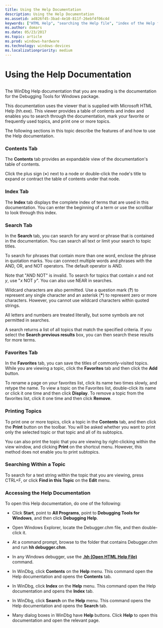```yaml
---
title: Using the Help Documentation
description: Using the Help Documentation
ms.assetid: ad826f45-3bad-4e10-811f-26ebf4f06c4d
keywords: ["HTML Help", "searching the Help file", "index of the Help file", "favorites in the Help file", "printing topics from the Help file", "hh.exe", "help file", "help file, overview", "help file, searching"]
ms.author: domars
ms.date: 05/23/2017
ms.topic: article
ms.prod: windows-hardware
ms.technology: windows-devices
ms.localizationpriority: medium
---
```


# Using the Help Documentation


## <span id="ddk_using_the_help_file_dbg"></span><span id="DDK_USING_THE_HELP_FILE_DBG"></span>


The WinDbg Help documentation that you are reading is the documentation for the Debugging Tools for Windows package.

This documentation uses the viewer that is supplied with Microsoft HTML Help (hh.exe). This viewer provides a table of contents and index and enables you to search through the documentation, mark your favorite or frequently used topics, and print one or more topics.

The following sections in this topic describe the features of and how to use the Help documentation.

### <span id="contents_tab"></span><span id="CONTENTS_TAB"></span>Contents Tab

The **Contents** tab provides an expandable view of the documentation's table of contents.

Click the plus sign (**+**) next to a node or double-click the node's title to expand or contract the table of contents under that node.

### <span id="index_tab"></span><span id="INDEX_TAB"></span>Index Tab

The **Index** tab displays the complete index of terms that are used in this documentation. You can enter the beginning of a term or use the scrollbar to look through this index.

### <span id="search_tab"></span><span id="SEARCH_TAB"></span>Search Tab

In the **Search** tab, you can search for any word or phrase that is contained in the documentation. You can search all text or limit your search to topic titles.

To search for phrases that contain more than one word, enclose the phrase in quotation marks. You can connect multiple words and phrases with the AND, OR, and NOT operators. The default operator is AND.

Note that "AND NOT" is invalid. To search for topics that contain *x* and not *y*, use "*x* NOT *y*". You can also use NEAR in searches.

Wildcard characters are also permitted. Use a question mark (**?**) to represent any single character and an asterisk (**\***) to represent zero or more characters. However, you cannot use wildcard characters within quoted strings.

All letters and numbers are treated literally, but some symbols are not permitted in searches.

A search returns a list of all topics that match the specified criteria. If you select the **Search previous results** box, you can then search these results for more terms.

### <span id="favorites_tab"></span><span id="FAVORITES_TAB"></span>Favorites Tab

In the **Favorites** tab, you can save the titles of commonly-visited topics. While you are viewing a topic, click the **Favorites** tab and then click the **Add** button.

To rename a page on your favorites list, click its name two times slowly, and retype the name. To view a topic on the Favorites list, double-click its name or click it one time and then click **Display**. To remove a topic from the favorites list, click it one time and then click **Remove**.

### <span id="printing_topics"></span><span id="PRINTING_TOPICS"></span>Printing Topics

To print one or more topics, click a topic in the **Contents** tab, and then click the **Print** button on the toolbar. You will be asked whether you want to print only the selected topic or that topic and all of its subtopics.

You can also print the topic that you are viewing by right-clicking within the view window, and clicking **Print** on the shortcut menu. However, this method does not enable you to print subtopics.

### <span id="searching_within_a_topic"></span><span id="SEARCHING_WITHIN_A_TOPIC"></span>Searching Within a Topic

To search for a text string within the topic that you are viewing, press CTRL+F, or click **Find in this Topic** on the **Edit** menu.

### <span id="accessing_the_help_documentation"></span><span id="ACCESSING_THE_HELP_DOCUMENTATION"></span>Accessing the Help Documentation

To open this Help documentation, do one of the following:

-   Click **Start**, point to **All Programs**, point to **Debugging Tools for Windows**, and then click **Debugging Help**.

-   Open Windows Explorer, locate the Debugger.chm file, and then double-click it.

-   At a command prompt, browse to the folder that contains Debugger.chm and run **hh debugger.chm**.

-   In any Windows debugger, use the [**.hh (Open HTML Help File)**](-hh--open-html-help-file-.md) command.

-   In WinDbg, click **Contents** on the **Help** menu. This command open the Help documentation and opens the **Contents** tab.

-   In WinDbg, click **Index** on the **Help** menu. This command open the Help documentation and opens the **Index** tab.

-   In WinDbg, click **Search** on the **Help** menu. This command opens the Help documentation and opens the **Search** tab.

-   Many dialog boxes in WinDbg have **Help** buttons. Click **Help** to open this documentation and open the relevant page.

 

 





